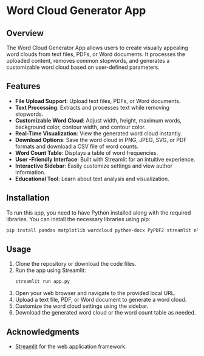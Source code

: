 # Word Cloud Generator App

## Overview
The Word Cloud Generator App allows users to create visually appealing word clouds from text files, PDFs, or Word documents. It processes the uploaded content, removes common stopwords, and generates a customizable word cloud based on user-defined parameters.

## **Features**
- **File Upload Support**: Upload text files, PDFs, or Word documents.
- **Text Processing**: Extracts and processes text while removing stopwords.
- **Customizable Word Cloud**: Adjust width, height, maximum words, background color, contour width, and contour color.
- **Real-Time Visualization**: View the generated word cloud instantly.
- **Download Options**: Save the word cloud in PNG, JPEG, SVG, or PDF formats and download a CSV file of word counts.
- **Word Count Table**: Displays a table of word frequencies.
- **User -Friendly Interface**: Built with Streamlit for an intuitive experience.
- **Interactive Sidebar**: Easily customize settings and view author information.
- **Educational Tool**: Learn about text analysis and visualization.

## **Installation**
To run this app, you need to have Python installed along with the required libraries. You can install the necessary libraries using pip:

```bash
pip install pandas matplotlib wordcloud python-docx PyPDF2 streamlit nltk
```

## Usage
1. Clone the repository or download the code files.
2. Run the app using Streamlit:
   ```bash
   streamlit run app.py
   ```
3. Open your web browser and navigate to the provided local URL.
4. Upload a text file, PDF, or Word document to generate a word cloud.
5. Customize the word cloud settings using the sidebar.
6. Download the generated word cloud or the word count table as needed.

## Acknowledgments

- [Streamlit](https://streamlit.io/) for the web application framework.
